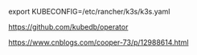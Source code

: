 
export KUBECONFIG=/etc/rancher/k3s/k3s.yaml

https://github.com/kubedb/operator


https://www.cnblogs.com/cooper-73/p/12988614.html